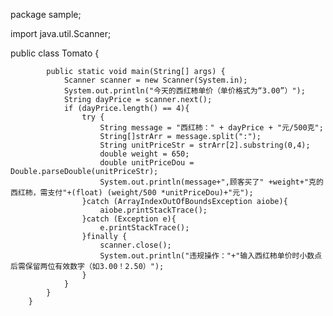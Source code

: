 package sample;

import java.util.Scanner;

public class Tomato {

            public static void main(String[] args) {
                Scanner scanner = new Scanner(System.in);
                System.out.println("今天的西红柿单价（单价格式为“3.00”）");
                String dayPrice = scanner.next();
                if (dayPrice.length() == 4){
                    try {
                        String message = "西红柿：" + dayPrice + "元/500克";
                        String[]strArr = message.split(":");
                        String unitPriceStr = strArr[2].substring(0,4);
                        double weight = 650;
                        double unitPriceDou = Double.parseDouble(unitPriceStr);
                        System.out.println(message+",顾客买了" +weight+"克的西红柿，需支付"+(float) (weight/500 *unitPriceDou)+"元");
                    }catch (ArrayIndexOutOfBoundsException aiobe){
                        aiobe.printStackTrace();
                    }catch (Exception e){
                        e.printStackTrace();
                    }finally {
                        scanner.close();
                        System.out.println("违规操作："+"输入西红柿单价时小数点后需保留两位有效数字（如3.00！2.50）");
                    }
                }
            }
        }
